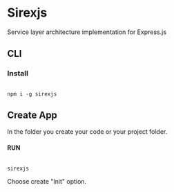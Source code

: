 # Sirexjs
Service layer architecture implementation for Express.js
## CLI
### Install
<code>
npm i -g sirexjs
</code>

## Create App
In the folder you create your code or your project folder. </br>
#### RUN </br>
<code>
sirexjs
</code>

Choose create "Init" option.
